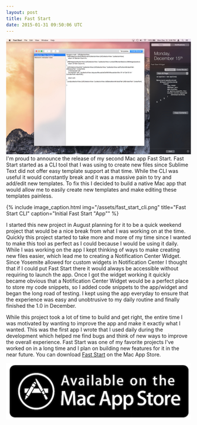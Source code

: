 ```yaml
---
layout: post
title: Fast Start
date: 2015-01-31 09:50:06 UTC
---
```

![Fast Start](/assets/fast_start.jpeg)
I'm proud to announce the release of my second Mac app Fast Start. Fast Start started as a CLI tool that I was using to create new files since Sublime Text did not offer easy template support at that time. While the CLI was useful it would constantly break and it was a massive pain to try and add/edit new templates. To fix this I decided to build a native Mac app that would allow me to easily create new templates and make editing these templates painless.

{% include image_caption.html img="/assets/fast_start_cli.png" title="Fast Start CLI" caption="Initial Fast Start \"App\"" %}

I started this new project in August planning for it to be a quick weekend project that would be a nice break from what I was working on at the time. Quickly this project started to take more and more of my time since I wanted to make this tool as perfect as I could because I would be using it daily. While I was working on the app I kept thinking of ways to make creating new files easier, which lead me to creating a Notification Center Widget. Since Yosemite allowed for custom widgets in Notification Center I thought that if I could put Fast Start there it would always be accessible without requiring to launch the app. Once I got the widget working it quickly became obvious that a Notification Center Widget would be a perfect place to store my code snippets, so I added code snippets to the app/widget and began the long road of testing. I kept using the app everyday to ensure that the experience was easy and unobtrusive to my daily routine and finally finished the 1.0 in December.

While this project took a lot of time to build and get right, the entire time I was motivated by wanting to improve the app and make it exactly what I wanted. This was the first app I wrote that I used daily during the development which helped me find bugs and think of new ways to improve the overall experience. Fast Start was one of my favorite projects I've worked on in a long time and I plan on building new features for it in the near future. You can download [Fast Start](https://itunes.apple.com/us/app/fast-start/id944658901?ls=1&mt=12) on the Mac App Store.

[![Fast Start App Store](/assets/mac_appstore.jpg)](https://itunes.apple.com/us/app/fast-start/id944658901?ls=1&mt=12)
